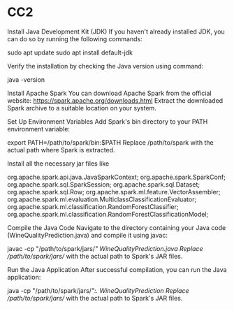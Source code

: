 # CC2
Install Java Development Kit (JDK)
If you haven't already installed JDK, you can do so by running the following commands:

sudo apt update
sudo apt install default-jdk

Verify the installation by checking the Java version using command:

java -version

Install Apache Spark
You can download Apache Spark from the official website: https://spark.apache.org/downloads.html
Extract the downloaded Spark archive to a suitable location on your system.

Set Up Environment Variables
Add Spark's bin directory to your PATH environment variable:

export PATH=/path/to/spark/bin:$PATH
Replace /path/to/spark with the actual path where Spark is extracted.

Install all the necessary jar files like

org.apache.spark.api.java.JavaSparkContext;
org.apache.spark.SparkConf;
org.apache.spark.sql.SparkSession;
org.apache.spark.sql.Dataset;
org.apache.spark.sql.Row;
org.apache.spark.ml.feature.VectorAssembler;
org.apache.spark.ml.evaluation.MulticlassClassificationEvaluator;
org.apache.spark.ml.classification.RandomForestClassifier;
org.apache.spark.ml.classification.RandomForestClassificationModel;

Compile the Java Code
Navigate to the directory containing your Java code (WineQualityPrediction.java) and compile it using javac:

javac -cp "/path/to/spark/jars/*" WineQualityPrediction.java
Replace /path/to/spark/jars/* with the actual path to Spark's JAR files.

Run the Java Application
After successful compilation, you can run the Java application:

java -cp "/path/to/spark/jars/*":. WineQualityPrediction
Replace /path/to/spark/jars/* with the actual path to Spark's JAR files.

